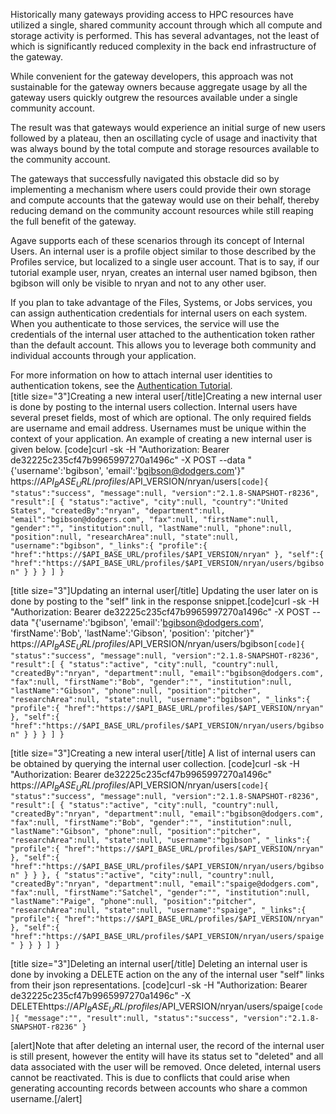 Historically many gateways providing access to HPC resources have utilized a single, shared community account through which all compute and storage activity is performed. This has several advantages, not the least of which is significantly reduced complexity in the back end infrastructure of the gateway.

While convenient for the gateway developers, this approach was not sustainable for the gateway owners because aggregate usage by all the gateway users quickly outgrew the resources available under a single community account.

The result was that gateways would experience an initial surge of new users followed by a plateau, then an oscillating cycle of usage and inactivity that was always bound by the total compute and storage resources available to the community account.

The gateways that successfully navigated this obstacle did so by implementing a mechanism where users could provide their own storage and compute accounts that the gateway would use on their behalf, thereby reducing demand on the community account resources while still reaping the full benefit of the gateway.

Agave supports each of these scenarios through its concept of Internal Users. An internal user is a profile object similar to those described by the Profiles service, but localized to a single user account. That is to say, if our tutorial example user, nryan, creates an internal user named bgibson, then bgibson will only be visible to nryan and not to any other user.

If you plan to take advantage of the Files, Systems, or Jobs services, you can assign authentication credentials for internal users on each system. When you authenticate to those services, the service will use the credentials of the internal user attached to the authentication token rather than the default account. This allows you to leverage both community and individual accounts through your application. <aside class="notice">For more information on how to attach internal user identities to authentication tokens, see the <a title="Authentication Tutorial" href="http://agaveapi.co/authentication-tutorial/">Authentication Tutorial</a>.</aside>[title size="3"]Creating a new interal user[/title]Creating a new internal user is done by posting to the internal users collection. Internal users have several preset fields, most of which are optional. The only required fields are username and email address. Usernames must be unique within the context of your application. An example of creating a new internal user is given below. [code]curl -sk -H "Authorization: Bearer de32225c235cf47b9965997270a1496c" -X POST --data "{'username':'bgibson', 'email':'bgibson@dodgers.com'}" https://$API_BASE_URL/profiles/$API_VERSION/nryan/users```[code]{
   "status":"success",
   "message":null,
   "version":"2.1.8-SNAPSHOT-r8236",
   "result":[
      {
         "status":"active",
         "city":null,
         "country":"United States",
         "createdBy":"nryan",
         "department":null,
         "email":"bgibson@dodgers.com",
         "fax":null,
         "firstName":null,
         "gender":"",
         "institution":null,
         "lastName":null,
         "phone":null,
         "position":null,
         "researchArea":null,
         "state":null,
         "username":"bgibson",
         "_links":{
            "profile":{
               "href":"https://$API_BASE_URL/profiles/$API_VERSION/nryan"
            },
            "self":{
               "href":"https://$API_BASE_URL/profiles/$API_VERSION/nryan/users/bgibson"
            }
         }
      }
   ]
}```

[title size="3"]Updating an internal user[/title] Updating the user later on is done by posting to the "self" link in the response snippet.[code]curl -sk -H "Authorization: Bearer de32225c235cf47b9965997270a1496c" -X POST --data "{'username':'bgibson', 'email':'bgibson@dodgers.com', 'firstName':'Bob', 'lastName':'Gibson', 'position': 'pitcher'}" https://$API_BASE_URL/profiles/$API_VERSION/nryan/users/bgibson```[code]{
   "status":"success",
   "message":null,
   "version":"2.1.8-SNAPSHOT-r8236",
   "result":[
      {
         "status":"active",
         "city":null,
         "country":null,
         "createdBy":"nryan",
         "department":null,
         "email":"bgibson@dodgers.com",
         "fax":null,
         "firstName":"Bob",
         "gender":"",
         "institution":null,
         "lastName":"Gibson",
         "phone":null,
         "position":"pitcher",
         "researchArea":null,
         "state":null,
         "username":"bgibson",
         "_links":{
            "profile":{
               "href":"https://$API_BASE_URL/profiles/$API_VERSION/nryan"
            },
            "self":{
               "href":"https://$API_BASE_URL/profiles/$API_VERSION/nryan/users/bgibson"
            }
         }
      }
   ]
}```

[title size="3"]Creating a new interal user[/title] A list of internal users can be obtained by querying the internal user collection. [code]curl -sk -H "Authorization: Bearer de32225c235cf47b9965997270a1496c" https://$API_BASE_URL/profiles/$API_VERSION/nryan/users```[code]{
   "status":"success",
   "message":null,
   "version":"2.1.8-SNAPSHOT-r8236",
   "result":[
      {
         "status":"active",
         "city":null,
         "country":null,
         "createdBy":"nryan",
         "department":null,
         "email":"bgibson@dodgers.com",
         "fax":null,
         "firstName":"Bob",
         "gender":"",
         "institution":null,
         "lastName":"Gibson",
         "phone":null,
         "position":"pitcher",
         "researchArea":null,
         "state":null,
         "username":"bgibson",
         "_links":{
            "profile":{
               "href":"https://$API_BASE_URL/profiles/$API_VERSION/nryan"
            },
            "self":{
               "href":"https://$API_BASE_URL/profiles/$API_VERSION/nryan/users/bgibson"
            }
         }
      },
      {
         "status":"active",
         "city":null,
         "country":null,
         "createdBy":"nryan",
         "department":null,
         "email":"spaige@dodgers.com",
         "fax":null,
         "firstName":"Satchel",
         "gender":"",
         "institution":null,
         "lastName":"Paige",
         "phone":null,
         "position":"pitcher",
         "researchArea":null,
         "state":null,
         "username":"spaige",
         "_links":{
            "profile":{
               "href":"https://$API_BASE_URL/profiles/$API_VERSION/nryan"
            },
            "self":{
               "href":"https://$API_BASE_URL/profiles/$API_VERSION/nryan/users/spaige"
            }
         }
      }
   ]
}```

[title size="3"]Deleting an internal user[/title] Deleting an internal user is done by invoking a DELETE action on the any of the internal user "self" links from their json representations. [code]curl -sk -H "Authorization: Bearer de32225c235cf47b9965997270a1496c" -X DELETEhttps://$API_BASE_URL/profiles/$API_VERSION/nryan/users/spaige```[code]{
   "message":"",
   "result":null,
   "status":"success",
   "version":"2.1.8-SNAPSHOT-r8236"
}```

[alert]Note that after deleting an internal user, the record of the internal user is still present, however the entity will have its status set to "deleted" and all data associated with the user will be removed. Once deleted, internal users cannot be reactivated. This is due to conflicts that could arise when generating accounting records between accounts who share a common username.[/alert]